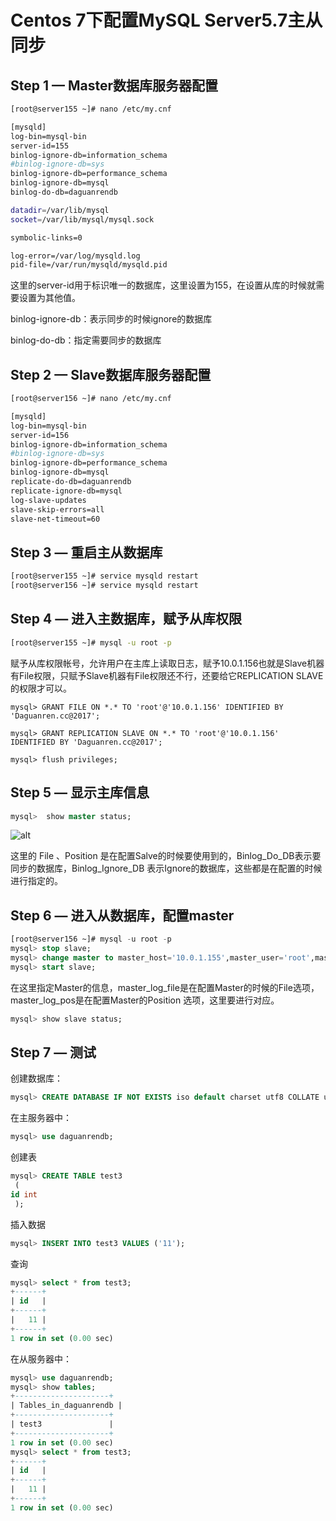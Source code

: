 # Centos 7下配置MySQL Server5.7主从同步

## Step 1 — Master数据库服务器配置

```sh
[root@server155 ~]# nano /etc/my.cnf

[mysqld]
log-bin=mysql-bin
server-id=155
binlog-ignore-db=information_schema
#binlog-ignore-db=sys
binlog-ignore-db=performance_schema
binlog-ignore-db=mysql
binlog-do-db=daguanrendb

datadir=/var/lib/mysql
socket=/var/lib/mysql/mysql.sock

symbolic-links=0

log-error=/var/log/mysqld.log
pid-file=/var/run/mysqld/mysqld.pid
```

这里的server-id用于标识唯一的数据库，这里设置为155，在设置从库的时候就需要设置为其他值。

binlog-ignore-db：表示同步的时候ignore的数据库

binlog-do-db：指定需要同步的数据库

## Step 2 — Slave数据库服务器配置

```sh
[root@server156 ~]# nano /etc/my.cnf

[mysqld]
log-bin=mysql-bin
server-id=156
binlog-ignore-db=information_schema
#binlog-ignore-db=sys
binlog-ignore-db=performance_schema
binlog-ignore-db=mysql
replicate-do-db=daguanrendb
replicate-ignore-db=mysql
log-slave-updates
slave-skip-errors=all
slave-net-timeout=60
```

## Step 3 — 重启主从数据库

```sh
[root@server155 ~]# service mysqld restart
[root@server156 ~]# service mysqld restart
```

## Step 4 — 进入主数据库，赋予从库权限

```sh
[root@server155 ~]# mysql -u root -p
```

赋予从库权限帐号，允许用户在主库上读取日志，赋予10.0.1.156也就是Slave机器有File权限，只赋予Slave机器有File权限还不行，还要给它REPLICATION SLAVE的权限才可以。

```mysql
mysql> GRANT FILE ON *.* TO 'root'@'10.0.1.156' IDENTIFIED BY 'Daguanren.cc@2017';

mysql> GRANT REPLICATION SLAVE ON *.* TO 'root'@'10.0.1.156' IDENTIFIED BY 'Daguanren.cc@2017';

mysql> flush privileges;
```

## Step 5 — 显示主库信息

```sql
mysql>  show master status;
```

![alt](https://www.daguanren.cc/static/upload/20180111/tTjaGT0Sj_DAk7ArRAgezQBE.png)

这里的 File 、Position 是在配置Salve的时候要使用到的，Binlog_Do_DB表示要同步的数据库，Binlog_Ignore_DB 表示Ignore的数据库，这些都是在配置的时候进行指定的。

## Step 6 — 进入从数据库，配置master

```sql
[root@server156 ~]# mysql -u root -p
mysql> stop slave;
mysql> change master to master_host='10.0.1.155',master_user='root',master_password='Daguanren.cc@2017',master_log_file='mysql-bin.000003', master_log_pos=725;
mysql> start slave;
```

在这里指定Master的信息，master_log_file是在配置Master的时候的File选项， master_log_pos是在配置Master的Position 选项，这里要进行对应。

```sql
mysql> show slave status;
```

## Step 7 — 测试

创建数据库：

```sql
mysql> CREATE DATABASE IF NOT EXISTS iso default charset utf8 COLLATE utf8_general_ci;
```

在主服务器中：

```sql
mysql> use daguanrendb;
```

创建表

```sql
mysql> CREATE TABLE test3
 (
id int
 );
```

插入数据
```sql
mysql> INSERT INTO test3 VALUES ('11');
```

查询
```sql
mysql> select * from test3;
+------+
| id   |
+------+
|   11 |
+------+
1 row in set (0.00 sec)
```

在从服务器中：
```sql
mysql> use daguanrendb;
mysql> show tables;
+---------------------+
| Tables_in_daguanrendb |
+---------------------+
| test3               |
+---------------------+
1 row in set (0.00 sec)
mysql> select * from test3;
+------+
| id   |
+------+
|   11 |
+------+
1 row in set (0.00 sec)
```